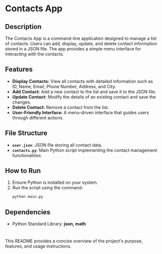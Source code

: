 # Contacts App

## Description
The Contacts App is a command-line application designed to manage a list of contacts. Users can add, display, update, and delete contact information stored in a JSON file. The app provides a simple menu interface for interacting with the contacts.

## Features
- **Display Contacts:** View all contacts with detailed information such as ID, Name, Email, Phone Number, Address, and City.
- **Add Contact:** Add a new contact to the list and save it to the JSON file.
- **Update Contact:** Modify the details of an existing contact and save the changes.
- **Delete Contact:** Remove a contact from the list.
- **User-Friendly Interface:** A menu-driven interface that guides users through different actions.

## File Structure
- **`user.json`**: JSON file storing all contact data.
- **`contacts.py`**: Main Python script implementing the contact management functionalities.

## How to Run
1. Ensure Python is installed on your system.
2. Run the script using the command:
   ```bash
   python main.py

## Dependencies
- Python Standard Library: **json, math**
#
This README provides a concise overview of the project's purpose, features, and usage instructions.
